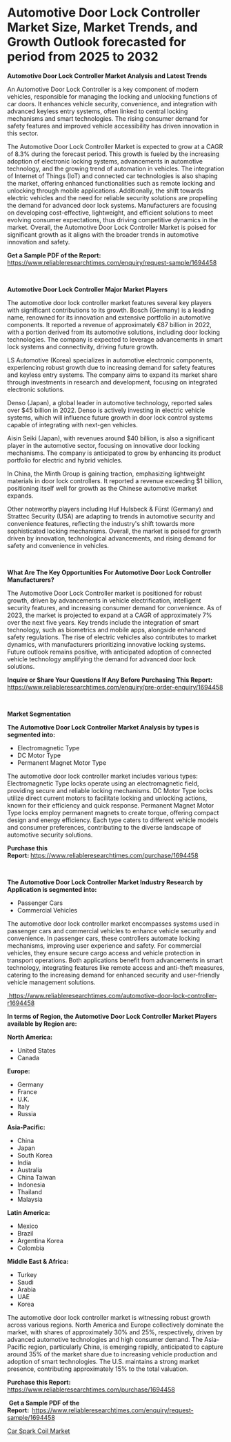 <p><h1>Automotive Door Lock Controller Market Size, Market Trends, and Growth Outlook forecasted for period from 2025 to 2032</h1></p><p><strong>Automotive Door Lock Controller Market Analysis and Latest Trends</strong></p>
<p><p>An Automotive Door Lock Controller is a key component of modern vehicles, responsible for managing the locking and unlocking functions of car doors. It enhances vehicle security, convenience, and integration with advanced keyless entry systems, often linked to central locking mechanisms and smart technologies. The rising consumer demand for safety features and improved vehicle accessibility has driven innovation in this sector.</p><p>The Automotive Door Lock Controller Market is expected to grow at a CAGR of 8.3% during the forecast period. This growth is fueled by the increasing adoption of electronic locking systems, advancements in automotive technology, and the growing trend of automation in vehicles. The integration of Internet of Things (IoT) and connected car technologies is also shaping the market, offering enhanced functionalities such as remote locking and unlocking through mobile applications. Additionally, the shift towards electric vehicles and the need for reliable security solutions are propelling the demand for advanced door lock systems. Manufacturers are focusing on developing cost-effective, lightweight, and efficient solutions to meet evolving consumer expectations, thus driving competitive dynamics in the market. Overall, the Automotive Door Lock Controller Market is poised for significant growth as it aligns with the broader trends in automotive innovation and safety.</p></p>
<p><strong>Get a Sample PDF of the Report:&nbsp;</strong> <a href="https://www.reliableresearchtimes.com/enquiry/request-sample/1694458?utm_campaign=2275&utm_medium=2&utm_source=Github&utm_content=ia&utm_term=24032025&utm_id=automotive-door-lock-controller">https://www.reliableresearchtimes.com/enquiry/request-sample/1694458</a></p>
<p>&nbsp;</p>
<p><strong>Automotive Door Lock Controller Major Market Players</strong></p>
<p><p>The automotive door lock controller market features several key players with significant contributions to its growth. Bosch (Germany) is a leading name, renowned for its innovation and extensive portfolio in automotive components. It reported a revenue of approximately €87 billion in 2022, with a portion derived from its automotive solutions, including door locking technologies. The company is expected to leverage advancements in smart lock systems and connectivity, driving future growth.</p><p>LS Automotive (Korea) specializes in automotive electronic components, experiencing robust growth due to increasing demand for safety features and keyless entry systems. The company aims to expand its market share through investments in research and development, focusing on integrated electronic solutions.</p><p>Denso (Japan), a global leader in automotive technology, reported sales over $45 billion in 2022. Denso is actively investing in electric vehicle systems, which will influence future growth in door lock control systems capable of integrating with next-gen vehicles.</p><p>Aisin Seiki (Japan), with revenues around $40 billion, is also a significant player in the automotive sector, focusing on innovative door locking mechanisms. The company is anticipated to grow by enhancing its product portfolio for electric and hybrid vehicles.</p><p>In China, the Minth Group is gaining traction, emphasizing lightweight materials in door lock controllers. It reported a revenue exceeding $1 billion, positioning itself well for growth as the Chinese automotive market expands.</p><p>Other noteworthy players including Huf Hulsbeck & Fürst (Germany) and Strattec Security (USA) are adapting to trends in automotive security and convenience features, reflecting the industry's shift towards more sophisticated locking mechanisms. Overall, the market is poised for growth driven by innovation, technological advancements, and rising demand for safety and convenience in vehicles.</p></p>
<p>&nbsp;</p>
<p><strong>What Are The Key Opportunities For Automotive Door Lock Controller Manufacturers?</strong></p>
<p><p>The Automotive Door Lock Controller market is positioned for robust growth, driven by advancements in vehicle electrification, intelligent security features, and increasing consumer demand for convenience. As of 2023, the market is projected to expand at a CAGR of approximately 7% over the next five years. Key trends include the integration of smart technology, such as biometrics and mobile apps, alongside enhanced safety regulations. The rise of electric vehicles also contributes to market dynamics, with manufacturers prioritizing innovative locking systems. Future outlook remains positive, with anticipated adoption of connected vehicle technology amplifying the demand for advanced door lock solutions.</p></p>
<p><strong>Inquire or Share Your Questions If Any Before Purchasing This Report:</strong> <a href="https://www.reliableresearchtimes.com/enquiry/pre-order-enquiry/1694458?utm_campaign=2275&utm_medium=2&utm_source=Github&utm_content=ia&utm_term=24032025&utm_id=automotive-door-lock-controller">https://www.reliableresearchtimes.com/enquiry/pre-order-enquiry/1694458</a></p>
<p>&nbsp;</p>
<p><strong>Market Segmentation</strong></p>
<p><strong>The Automotive Door Lock Controller Market Analysis by types is segmented into:</strong></p>
<p><ul><li>Electromagnetic Type</li><li>DC Motor Type</li><li>Permanent Magnet Motor Type</li></ul></p>
<p><p>The automotive door lock controller market includes various types: Electromagnetic Type locks operate using an electromagnetic field, providing secure and reliable locking mechanisms. DC Motor Type locks utilize direct current motors to facilitate locking and unlocking actions, known for their efficiency and quick response. Permanent Magnet Motor Type locks employ permanent magnets to create torque, offering compact design and energy efficiency. Each type caters to different vehicle models and consumer preferences, contributing to the diverse landscape of automotive security solutions.</p></p>
<p><strong>Purchase this Report:&nbsp;</strong><a href="https://www.reliableresearchtimes.com/purchase/1694458?utm_campaign=2275&utm_medium=2&utm_source=Github&utm_content=ia&utm_term=24032025&utm_id=automotive-door-lock-controller">https://www.reliableresearchtimes.com/purchase/1694458</a></p>
<p>&nbsp;</p>
<p><strong>The Automotive Door Lock Controller Market Industry Research by Application is segmented into:</strong></p>
<p><ul><li>Passenger Cars</li><li>Commercial Vehicles</li></ul></p>
<p><p>The automotive door lock controller market encompasses systems used in passenger cars and commercial vehicles to enhance vehicle security and convenience. In passenger cars, these controllers automate locking mechanisms, improving user experience and safety. For commercial vehicles, they ensure secure cargo access and vehicle protection in transport operations. Both applications benefit from advancements in smart technology, integrating features like remote access and anti-theft measures, catering to the increasing demand for enhanced security and user-friendly vehicle management solutions.</p></p>
<p><a href="https://www.reliableresearchtimes.com/automotive-door-lock-controller-r1694458?utm_campaign=2275&utm_medium=2&utm_source=Github&utm_content=ia&utm_term=24032025&utm_id=automotive-door-lock-controller">&nbsp;https://www.reliableresearchtimes.com/automotive-door-lock-controller-r1694458</a></p>
<p><strong>In terms of Region, the Automotive Door Lock Controller Market Players available by Region are:</strong></p>
<p>
    <p> <strong> North America: </strong>
        <ul>
            <li>United States</li>
            <li>Canada</li>
        </ul>
        </p> 
    <p> <strong> Europe: </strong>
        <ul>
            <li>Germany</li>
            <li>France</li>
            <li>U.K.</li>
            <li>Italy</li>
            <li>Russia</li>
        </ul>
        </p> 
    <p> <strong> Asia-Pacific: </strong>
        <ul>
            <li>China</li>
            <li>Japan</li>
            <li>South Korea</li>
            <li>India</li>
            <li>Australia</li>
            <li>China Taiwan</li>
            <li>Indonesia</li>
            <li>Thailand</li>
            <li>Malaysia</li>
        </ul>
        </p> 
    <p> <strong> Latin America: </strong>
        <ul>
            <li>Mexico</li>
            <li>Brazil</li>
            <li>Argentina Korea</li>
            <li>Colombia</li>
        </ul>
        </p> 
    <p> <strong> Middle East & Africa: </strong>
        <ul>
            <li>Turkey</li>
            <li>Saudi</li>
            <li>Arabia</li>
            <li>UAE</li>
            <li>Korea</li>
        </ul>
    </p>
    </p>
<p><p>The automotive door lock controller market is witnessing robust growth across various regions. North America and Europe collectively dominate the market, with shares of approximately 30% and 25%, respectively, driven by advanced automotive technologies and high consumer demand. The Asia-Pacific region, particularly China, is emerging rapidly, anticipated to capture around 35% of the market share due to increasing vehicle production and adoption of smart technologies. The U.S. maintains a strong market presence, contributing approximately 15% to the total valuation.</p></p>
<p><strong>Purchase this Report: </strong><a href="https://www.reliableresearchtimes.com/purchase/1694458?utm_campaign=2275&utm_medium=2&utm_source=Github&utm_content=ia&utm_term=24032025&utm_id=automotive-door-lock-controller">https://www.reliableresearchtimes.com/purchase/1694458</a></p>
<p>&nbsp;<strong>Get a Sample PDF of the Report:&nbsp;&nbsp;</strong><a href="https://www.reliableresearchtimes.com/enquiry/request-sample/1694458?utm_campaign=2275&utm_medium=2&utm_source=Github&utm_content=ia&utm_term=24032025&utm_id=automotive-door-lock-controller">https://www.reliableresearchtimes.com/enquiry/request-sample/1694458</a></p>
<p><strong></strong></p>
<p><p><a href="https://github.com/drevertevell/Market-Research-Report-List-1/blob/main/car-spark-coil-market.md?utm_campaign=2275&utm_medium=2&utm_source=Github&utm_content=ia&utm_term=24032025&utm_id=automotive-door-lock-controller">Car Spark Coil Market</a></p></p>